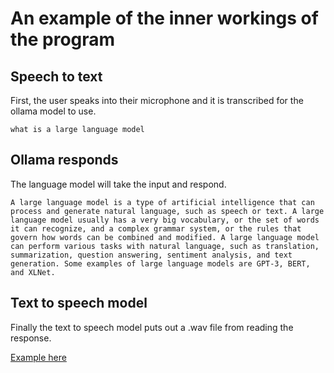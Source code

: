 # An example of the inner workings of the program

## Speech to text
First, the user speaks into their microphone and it is transcribed for the ollama model to use.
```
what is a large language model
```

## Ollama responds
The language model will take the input and respond.
```
A large language model is a type of artificial intelligence that can process and generate natural language, such as speech or text. A large language model usually has a very big vocabulary, or the set of words it can recognize, and a complex grammar system, or the rules that govern how words can be combined and modified. A large language model can perform various tasks with natural language, such as translation, summarization, question answering, sentiment analysis, and text generation. Some examples of large language models are GPT-3, BERT, and XLNet.
```

## Text to speech model
Finally the text to speech model puts out a .wav file from reading the response.

[Example here](https://github.com/argentinamoose/speech-to-ollama-to-sound/blob/main/demo-assets/tts.mp3)
